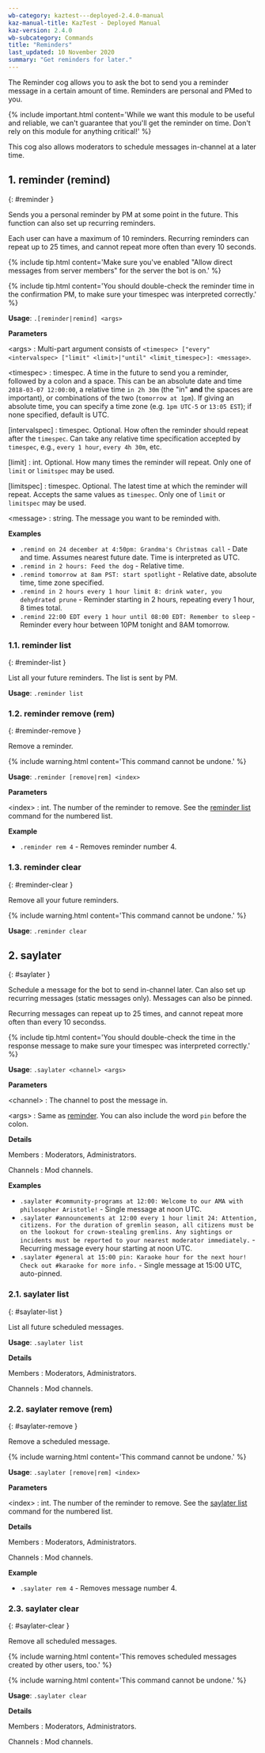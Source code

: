 ```yaml
---
wb-category: kaztest---deployed-2.4.0-manual
kaz-manual-title: KazTest - Deployed Manual
kaz-version: 2.4.0
wb-subcategory: Commands
title: "Reminders"
last_updated: 10 November 2020
summary: "Get reminders for later."
---
```


The Reminder cog allows you to ask the bot to send you a reminder message in a certain
amount of time. Reminders are personal and PMed to you.

{% include important.html content='While we want this module to be useful and reliable, we can&#x27;t guarantee that
you&#x27;ll get the reminder on time. Don&#x27;t rely on this module for anything critical!' %}

This cog also allows moderators to schedule messages in-channel at a later time.

## 1. reminder (remind)
{: #reminder }

Sends you a personal reminder by PM at some point in the future. This function can also
set up recurring reminders.

Each user can have a maximum of 10 reminders. Recurring reminders can
repeat up to 25 times, and cannot repeat more often than every
10 seconds.

{% include tip.html content='Make sure you&#x27;ve enabled &quot;Allow direct messages from server members&quot; for the server
the bot is on.' %}

{% include tip.html content='You should double-check the reminder time in the confirmation PM, to make sure your
timespec was interpreted correctly.' %}

**Usage**: `.[reminder|remind] <args>`

**Parameters**

&lt;args&gt;
: Multi-part argument consists of `<timespec> ["every" <intervalspec> ["limit" <limit>|"until" <limit_timespec>]: <message>`.


&lt;timespec&gt;
: timespec. A time in the future to send you a reminder, followed by
  a colon and a space. This can be an absolute date and time `2018-03-07 12:00:00`,
  a relative time `in 2h 30m` (the "in" **and** the spaces are important), or
  combinations of the two (`tomorrow at 1pm`). If giving an absolute time, you can
  specify a time zone (e.g. `1pm UTC-5` or `13:05 EST`); if none specified, default
  is UTC.

[intervalspec]
: timespec. Optional. How often the reminder should repeat after the `timespec`. Can take any relative
  time specification accepted by `timespec`, e.g., `every 1 hour`, `every 4h 30m`,
  etc.

[limit]
: int. Optional. How many times the reminder will repeat. Only one of `limit` or `limitspec` may be used.


[limitspec]
: timespec. Optional. The latest time at which the reminder will repeat. Accepts the same values  as `timespec`. Only one of `limit` or `limitspec` may be used.


&lt;message&gt;
: string. The message you want to be reminded with.




**Examples**

* `.remind on 24 december at 4:50pm: Grandma's Christmas call` - Date and time. Assumes nearest future date. Time is interpreted as UTC.
* `.remind in 2 hours: Feed the dog` - Relative time.
* `.remind tomorrow at 8am PST: start spotlight` - Relative date, absolute time, time zone specified.
* `.remind in 2 hours every 1 hour limit 8: drink water, you dehydrated prune` - Reminder starting in 2 hours, repeating every 1 hour, 8 times total.
* `.remind 22:00 EDT every 1 hour until 08:00 EDT: Remember to sleep` - Reminder every hour between 10PM tonight and 8AM tomorrow.

### 1.1. reminder list
{: #reminder-list }

List all your future reminders. The list is sent by PM.

**Usage**: `.reminder list`



### 1.2. reminder remove (rem)
{: #reminder-remove }

Remove a reminder.

{% include warning.html content='This command cannot be undone.' %}

**Usage**: `.reminder [remove|rem] <index>`

**Parameters**

&lt;index&gt;
: int. The number of the reminder to remove. See the <a href="./reminders.html#reminder-list">reminder list</a> command for the numbered list.




**Example**

* `.reminder rem 4` - Removes reminder number 4.

### 1.3. reminder clear
{: #reminder-clear }

Remove all your future reminders.

{% include warning.html content='This command cannot be undone.' %}

**Usage**: `.reminder clear`



## 2. saylater
{: #saylater }

Schedule a message for the bot to send in-channel later. Can also set up recurring
messages (static messages only). Messages can also be pinned.

Recurring messages can repeat up to 25 times, and cannot repeat more often
than every 10 secondss.

{% include tip.html content='You should double-check the time in the response message to make sure your timespec
was interpreted correctly.' %}

**Usage**: `.saylater <channel> <args>`

**Parameters**

&lt;channel&gt;
: The channel to post the message in.


&lt;args&gt;
: Same as <a href="./reminders.html#reminder">reminder</a>. You can also include the word `pin` before the colon.




**Details**

Members
: Moderators, Administrators.


Channels
: Mod channels.


**Examples**

* `.saylater #community-programs at 12:00: Welcome to our AMA with philosopher Aristotle!` - Single message at noon UTC.
* `.saylater #announcements at 12:00 every 1 hour limit 24: Attention, citizens. For the duration of gremlin season, all citizens must be on the lookout for crown-stealing gremlins. Any sightings or incidents must be reported to your nearest moderator immediately.` - Recurring message every hour starting at noon UTC.
* `.saylater #general at 15:00 pin: Karaoke hour for the next hour! Check out #karaoke for more info.` - Single message at 15:00 UTC, auto-pinned.

### 2.1. saylater list
{: #saylater-list }

List all future scheduled messages.

**Usage**: `.saylater list`

**Details**

Members
: Moderators, Administrators.


Channels
: Mod channels.


### 2.2. saylater remove (rem)
{: #saylater-remove }

Remove a scheduled message.

{% include warning.html content='This command cannot be undone.' %}

**Usage**: `.saylater [remove|rem] <index>`

**Parameters**

&lt;index&gt;
: int. The number of the reminder to remove. See the <a href="./reminders.html#saylater-list">saylater list</a> command for the numbered list.




**Details**

Members
: Moderators, Administrators.


Channels
: Mod channels.


**Example**

* `.saylater rem 4` - Removes message number 4.

### 2.3. saylater clear
{: #saylater-clear }

Remove all scheduled messages.

{% include warning.html content='This removes scheduled messages created by other users, too.' %}

{% include warning.html content='This command cannot be undone.' %}

**Usage**: `.saylater clear`

**Details**

Members
: Moderators, Administrators.


Channels
: Mod channels.
